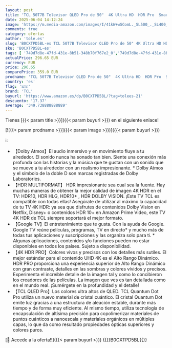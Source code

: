 ```yaml
---
layout: post
title: 'TCL 50T7B Televisor QLED Pro de 50"  4K Ultra HD  HDR Pro  Smart TV Powered by Google TV  Dolby Vision & Atmos  Motion Clarity  Control por Voz Manos Libres  Compatible con Google Assistant '
date: 2025-06-04 14:12:24
image: 'https://m.media-amazon.com/images/I/41kW+wSComL._SL500_._SL400_.jpg'
comments: true
category: ofertas
author: 'tole.es'
slug: 'B0CXTPD5BL-es TCL 50T7B Televisor QLED Pro de 50" 4K Ultra HD HDR Pro...'
sku: 'B0CXTPD5BL-es'
tags: [ '749d7d8e-47fd-431e-8b51-348b70f767e2_0','749d7d8e-47fd-431e-8b51-348b70f767e2_5801','749d7d8e-47fd-431e-8b51-348b70f767e2_7201','Arborist Merchandising Root','Electrónica','Self Service','Special Features Stores','TV, vídeo y home cinema','TVs 60"-69"','TVs QLED','Televisores','smart','tcl','televisor','tv','🇪🇸', ]
actualPrice: 296.65 EUR
currency: EUR
price: 296.65
comparePrice: 359.0 EUR
prodname: 'TCL 50T7B Televisor QLED Pro de 50"  4K Ultra HD  HDR Pro  Smart TV Powered by Google TV  Dolby Vision & Atmos  Motion Clarity  Control por Voz Manos Libres  Compatible con Google Assistant '
country: 'es'
flag: '🇪🇸'
brand: 'TCL'
buyurl: 'https://www.amazon.es/dp/B0CXTPD5BL/?tag=tolees-21'
descuento: '17.37'
average: '349.738888888889'
---
```


Tienes [{{< param title >}}]({{< param buyurl >}}) en el siguiente enlace!

[![{{< param prodname >}}]({{< param image >}})]({{< param buyurl >}})

ℹ️:

- 【Dolby Atmos】El audio inmersivo y en movimiento fluye a tu alrededor. El sonido nunca ha sonado tan bien. Siente una conexión más profunda con las historias y la música que te gustan con un sonido que se mueve a tu alrededor con un realismo impresionante. * Dolby Atmos y el símbolo de la doble D son marcas registradas de Dolby Laboratories.
- 【HDR MULTIFORMAT】 HDR impresionante sea cual sea la fuente. Hay muchas maneras de obtener la mejor calidad de imagen 4K HDR en el TV: HDR10, HDR HLG, HDR10+ , HDR DOLBY VISION. ¡Este TV TCL es compatible con todas ellas! Asegúrate de utilizar al máximo la capacidad de tu TV 4K HDR: ya sea que disfrutes de contenidos Dolby Vision en Netflix, Disney+ o contenidos HDR 10+ en Amazon Prime Video, este TV 4K HDR de TCL siempre soportará el mejor formato.
- 【Google TV】El entretenimiento que te gusta. Con la ayuda de Google. Google TV reúne películas, programas, TV en directo* y mucho más de todas tus aplicaciones y suscripciones y las organiza solo para ti. * Algunas aplicaciones, contenidos y/o funciones pueden no estar disponibles en todos los países. Sujeto a disponibilidad.
- 【4K HDR PRO】Colores vivos y precisos con los detalles más sutiles. El mejor estándar para el contenido UHD 4K es el Alto Rango Dinámico. HDR PRO proporciona una experiencia superior de Alto Rango Dinámico con gran contraste, detalles en las sombras y colores vívidos y precisos. Experimenta el increíble detalle de la imagen tal y como lo concibieron los creadores de las películas. La imagen que ves es tan detallada como en el mundo real. ¡Sumérgete en la profundidad y el detalle!
- 【TCL QLED Pro】Los colores ultra altos de QLED. TCL Quantum Dot Pro utiliza un nuevo material de cristal cuántico. El cristal Quantum Dot emite luz gracias a una estructura de aleación estable, durante más tiempo y de forma muy eficiente. Al mismo tiempo, utiliza tecnología de encapsulación de altísima precisión para copolimerizar materiales de puntos cuánticos a nanoescala y materiales orgánicos en múltiples capas, lo que da como resultado propiedades ópticas superiores y colores puros.

[🛒 Accede a la oferta!!]({{< param buyurl >}})
{{<world>}}B0CXTPD5BL{{</world>}}
